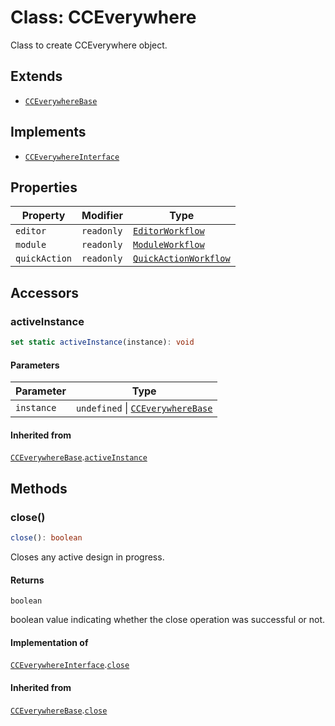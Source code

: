 # Class: CCEverywhere

Class to create CCEverywhere object.

## Extends

- [`CCEverywhereBase`](../../../CCEverywhereBase/classes/CCEverywhereBase.md)

## Implements

- [`CCEverywhereInterface`](../../CCEverywhere.types/interfaces/CCEverywhereInterface.md)

## Properties

| Property | Modifier | Type |
| ------ | ------ | ------ |
| `editor` | `readonly` | [`EditorWorkflow`](../../../workflows/3p/EditorWorkflow/classes/EditorWorkflow.md) |
| `module` | `readonly` | [`ModuleWorkflow`](../../../workflows/3p/ModuleWorkflow/classes/ModuleWorkflow.md) |
| `quickAction` | `readonly` | [`QuickActionWorkflow`](../../../workflows/3p/QuickActionWorkflow/classes/QuickActionWorkflow.md) |

## Accessors

### activeInstance

```ts
set static activeInstance(instance): void
```

#### Parameters

| Parameter | Type |
| ------ | ------ |
| `instance` | `undefined` \| [`CCEverywhereBase`](../../../CCEverywhereBase/classes/CCEverywhereBase.md) |

#### Inherited from

[`CCEverywhereBase`](../../../CCEverywhereBase/classes/CCEverywhereBase.md).[`activeInstance`](../../../CCEverywhereBase/classes/CCEverywhereBase.md#activeinstance)

## Methods

### close()

```ts
close(): boolean
```

Closes any active design in progress.

#### Returns

`boolean`

boolean value indicating whether the close operation was successful or not.

#### Implementation of

[`CCEverywhereInterface`](../../CCEverywhere.types/interfaces/CCEverywhereInterface.md).[`close`](../../CCEverywhere.types/interfaces/CCEverywhereInterface.md#close)

#### Inherited from

[`CCEverywhereBase`](../../../CCEverywhereBase/classes/CCEverywhereBase.md).[`close`](../../../CCEverywhereBase/classes/CCEverywhereBase.md#close)
